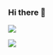 ### Hi there 👋

<!--
**gamzassak/gamzassak** is a ✨ _special_ ✨ repository because its `README.md` (this file) appears on your GitHub profile.

Here are some ideas to get you started:

- 🔭 I’m currently working on ...
- 🌱 I’m currently learning ...
- 👯 I’m looking to collaborate on ...
- 🤔 I’m looking for help with ...
- 💬 Ask me about ...
- 📫 How to reach me: ...
- 😄 Pronouns: ...
- ⚡ Fun fact: ...
-->

<a href="https://github.com/gamzassak" target="_blank"><img src="https://img.shields.io/badge/GitHub-181717?style=flat-square&logo=GitHub&logoColor=white"/></a>


<a href="mailto:wedges3potato@gmail.com" target="_blank"><img src="https://img.shields.io/badge/Gmail-EA4335?style=flat-square&logo=Gmail&logoColor=white"/></a>



